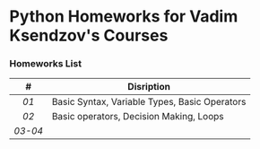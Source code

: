 # Python Homeworks for Vadim Ksendzov's Courses
### Homeworks List
| # | Disription |
|:---:| --- |
| *01* | Basic Syntax, Variable Types, Basic Operators |
| *02* | Basic operators, Decision Making, Loops |
| *03-04* | 